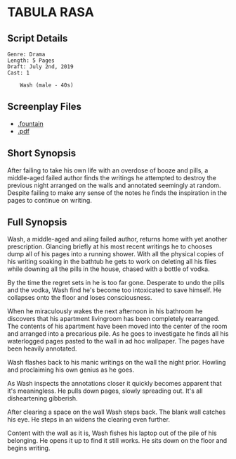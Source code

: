 # TABULA RASA

## Script Details

```
Genre: Drama
Length: 5 Pages
Draft: July 2nd, 2019
Cast: 1 

	Wash (male - 40s)
````

## Screenplay Files

* [.fountain](./tabula_rasa.fountain)
* [.pdf](.tabula_rasa.pdf)

## Short Synopsis

After failing to take his own life with an overdose of booze and pills, a middle-aged failed author finds the writings he attempted to destroy the previous night arranged on the walls and annotated seemingly at random. Despite failing to make any sense of the notes he finds the inspiration in the pages to continue on writing.

## Full Synopsis

Wash, a middle-aged and ailing failed author, returns home with yet another prescription. Glancing briefly at his most recent writings he to chooses dump all of his pages into a running shower. With all the physical copies of his writing soaking in the bathtub he gets to work on deleting all his files while downing all the pills in the house, chased with a bottle of vodka.

By the time the regret sets in he is too far gone. Desperate to undo the pills and the vodka, Wash find he's become too intoxicated to save himself. He collapses onto the floor and loses consciousness.

When he miraculously wakes the next afternoon in his bathroom he discovers that his apartment livingroom has been completely rearranged. The contents of his apartment have been moved into the center of the room and arranged into a precarious pile. As he goes to investigate he finds all his waterlogged pages pasted to the wall in ad hoc wallpaper. The pages have been heavily annotated.

Wash flashes back to his manic writings on the wall the night prior. Howling and proclaiming his own genius as he goes.

As Wash inspects the annotations closer it quickly becomes apparent that it's meaningless. He pulls down pages, slowly spreading out. It's all disheartening gibberish.

After clearing a space on the wall Wash steps back. The blank wall catches his eye. He steps in an widens the clearing even further. 

Content with the wall as it is, Wash fishes his laptop out of the pile of his belonging. He opens it up to find it still works. He sits down on the floor and begins writing.


